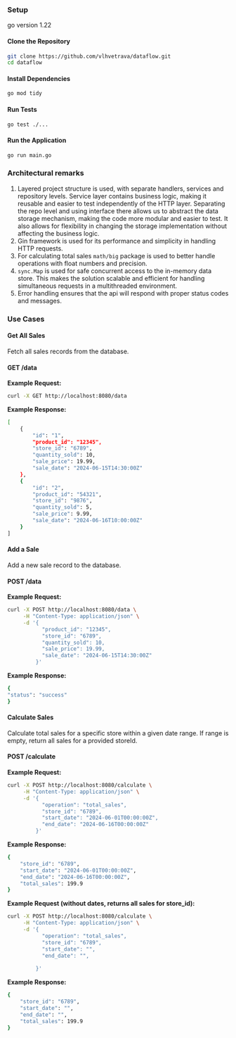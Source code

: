### Setup
go version 1.22
#### Clone the Repository
```bash
git clone https://github.com/vlhvetrava/dataflow.git
cd dataflow
```
#### Install Dependencies
```bash
go mod tidy
```
#### Run Tests
```bash
go test ./...
```
#### Run the Application
```bash
go run main.go
```

### Architectural remarks
1. Layered project structure is used, with separate handlers, services and repository levels.
Service layer contains business logic, making it reusable and easier to test independently of the HTTP layer.
Separating the repo level and using interface there allows us to abstract the data storage mechanism, 
making the code more modular and easier to test. It also allows for flexibility in changing the storage implementation 
without affecting the business logic.
2. Gin framework is used for its performance and simplicity in handling HTTP requests.
3. For calculating total sales `math/big` package is used to better handle operations with float numbers and precision.
4. `sync.Map` is used for safe concurrent access to the in-memory data store. This makes the solution scalable and efficient 
for handling simultaneous requests in a multithreaded environment.
5. Error handling ensures that the api will respond with proper status codes and messages.

### Use Cases

#### Get All Sales
Fetch all sales records from the database.

#### GET /data

**Example Request:**
```sh
curl -X GET http://localhost:8080/data
```
**Example Response:**

```bash
[
    {
        "id": "1",
        "product_id": "12345",
        "store_id": "6789",
        "quantity_sold": 10,
        "sale_price": 19.99,
        "sale_date": "2024-06-15T14:30:00Z"
    },
    {
        "id": "2",
        "product_id": "54321",
        "store_id": "9876",
        "quantity_sold": 5,
        "sale_price": 9.99,
        "sale_date": "2024-06-16T10:00:00Z"
    }
]
```

#### Add a Sale
Add a new sale record to the database.

#### POST /data

**Example Request:**
```sh
curl -X POST http://localhost:8080/data \
     -H "Content-Type: application/json" \
     -d '{
           "product_id": "12345",
           "store_id": "6789",
           "quantity_sold": 10,
           "sale_price": 19.99,
           "sale_date": "2024-06-15T14:30:00Z"
         }'
```

**Example Response:**

```bash
{
"status": "success"
}
```

#### Calculate Sales
Calculate total sales for a specific store within a given date range. If range is empty, return all sales for a provided storeId.

#### POST /calculate


**Example Request:**
```sh
curl -X POST http://localhost:8080/calculate \
     -H "Content-Type: application/json" \
     -d '{
           "operation": "total_sales",
           "store_id": "6789",
           "start_date": "2024-06-01T00:00:00Z",
           "end_date": "2024-06-16T00:00:00Z"
         }'
```
**Example Response:**

```bash
{
    "store_id": "6789",
    "start_date": "2024-06-01T00:00:00Z",
    "end_date": "2024-06-16T00:00:00Z",
    "total_sales": 199.9
}
```

**Example Request (without dates, returns all sales for store_id):**

```sh
curl -X POST http://localhost:8080/calculate \
     -H "Content-Type: application/json" \
     -d '{
           "operation": "total_sales",
           "store_id": "6789",
           "start_date": "",
           "end_date": "",
           
         }'
```
**Example Response:**
```bash
{
    "store_id": "6789",
    "start_date": "",
    "end_date": "",
    "total_sales": 199.9
}
```

